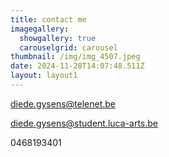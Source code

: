 ```yaml
---
title: contact me
imagegallery:
  showgallery: true
  carouselgrid: carousel
thumbnail: /img/img_4507.jpeg
date: 2024-11-28T14:07:48.511Z
layout: layout1
---
```

diede.gysens@telenet.be

diede.gysens@student.luca-arts.be

0468193401